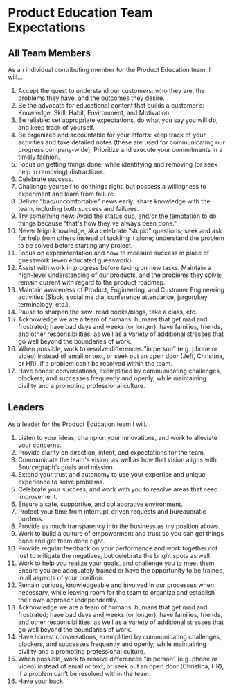 # Product Education Team Expectations

## All Team Members

As an individual contributing member for the Product Education team, I will…

1. Accept the quest to understand our customers: who they are, the problems they have, and the outcomes they desire.
1. Be the advocate for educational content that builds a customer’s: Knowledge, Skill, Habit, Environment, and Motivation.
1. Be reliable: set appropriate expectations, do what you say you will do, and keep track of yourself.
1. Be organized and accountable for your efforts: keep track of your activities and take detailed notes (these are used for communicating our progress company-wide); Prioritize and execute your commitments in a timely fashion.
1. Focus on getting things done, while identifying and removing (or seek help in removing) distractions.
1. Celebrate success.
1. Challenge yourself to do things right, but possess a willingness to experiment and learn from failure.
1. Deliver "bad/uncomfortable" news early; share knowledge with the team, including both success and failures.
1. Try something new: Avoid the status quo, and/or the temptation to do things because "that's how they've always been done."
1. Never feign knowledge, aka celebrate “stupid” questions; seek and ask for help from others instead of tackling it alone; understand the problem to be solved before starting any project.
1. Focus on experimentation and how to measure success in place of guesswork (even educated guesswork).
1. Assist with work in progress before taking on new tasks. Maintain a high-level understanding of our products, and the problems they solve; remain current with regard to the product roadmap.
1. Maintain awareness of Product, Engineering, and Customer Engineering activities (Slack, social me dia, conference attendance, jargon/key terminology, etc.).
1. Pause to sharpen the saw: read books/blogs, take a class, etc.
1. Acknowledge we are a team of humans: humans that get mad and frustrated; have bad days and weeks (or longer); have families, friends, and other responsibilities; as well as a variety of additional stresses that go well beyond the boundaries of work.
1. When possible, work to resolve differences “in person” (e.g. phone or video) instead of email or text, or seek out an open door (Jeff, Christina, or HR), if a problem can’t be resolved within the team.
1. Have honest conversations, exemplified by communicating challenges, blockers, and successes frequently and openly, while maintaining civility and a promoting professional culture.

## Leaders

As a leader for the Product Education team I will...

1. Listen to your ideas, champion your innovations, and work to alleviate your concerns.
1. Provide clarity on direction, intent, and expectations for the team.
1. Communicate the team's vision, as well as how that vision aligns with Sourcegraph’s goals and mission.
1. Extend your trust and autonomy to use your expertise and unique experience to solve problems.
1. Celebrate your success, and work with you to resolve areas that need improvement.
1. Ensure a safe, supportive, and collaborative environment.
1. Protect your time from interrupt-driven requests and bureaucratic burdens.
1. Provide as much transparency into the business as my position allows.
1. Work to build a culture of empowerment and trust so you can get things done and get them done right.
1. Provide regular feedback on your performance and work together not just to mitigate the negatives, but celebrate the bright spots as well.
1. Work to help you realize your goals, and challenge you to meet them.
   Ensure you are adequately trained or have the opportunity to be trained, in all aspects of your position.
1. Remain curious, knowledgeable and involved in our processes when necessary, while leaving room for the team to organize and establish their own approach independently.
1. Acknowledge we are a team of humans: humans that get mad and frustrated; have bad days and weeks (or longer); have families, friends, and other responsibilities; as well as a variety of additional stresses that go well beyond the boundaries of work.
1. Have honest conversations, exemplified by communicating challenges, blockers, and successes frequently and openly, while maintaining civility and a promoting professional culture.
1. When possible, work to resolve differences “in person” (e.g. phone or video) instead of email or text, or seek out an open door (Christina, HR), if a problem can’t be resolved within the team.
1. Have your back.
